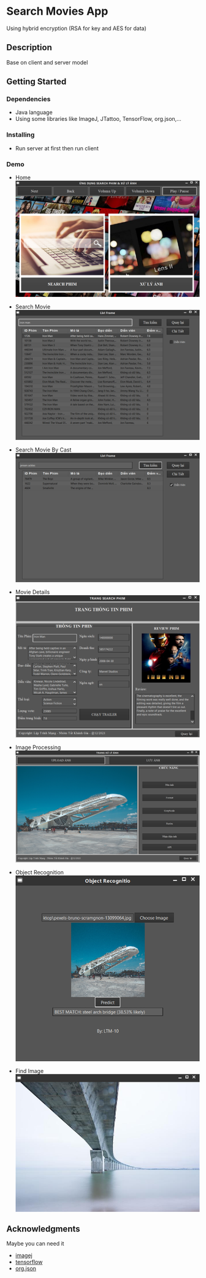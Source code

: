# Search Movies App

Using hybrid encryption (RSA for key and AES for data)

## Description

Base on client and server model

## Getting Started

### Dependencies

* Java language 
* Using some libraries like ImageJ, JTattoo, TensorFlow, org.json,...

### Installing

* Run server at first then run client

### Demo

* Home
![](images/Home.png)

* Search Movie
![](images/SearchMovie.png)

* Search Movie By Cast
![](images/SearchMovieByCast.png)

* Movie Details
![](images/MovieDetails.png)

* Image Processing
![](images/ImageProcessing.png)

* Object Recognition
![](images/ObjectRecognition.png)

* Find Image
![](images/FindImage.png)

## Acknowledgments

Maybe you can need it
* [imagej](https://github.com/imagej)
* [tensorflow](https://github.com/tensorflow)
* [org.json](https://mvnrepository.com/artifact/org.json/json)
